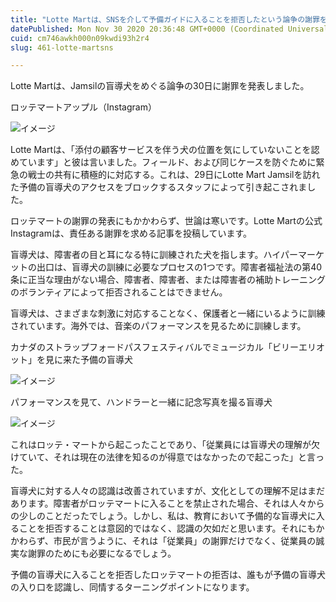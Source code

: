 ```yaml
---
title: "Lotte Martは、SNSを介して予備ガイドに入ることを拒否したという論争の謝罪を発表しました"
datePublished: Mon Nov 30 2020 20:36:48 GMT+0000 (Coordinated Universal Time)
cuid: cm746awkh000n09kwdi93h2r4
slug: 461-lotte-martsns

---
```



Lotte Martは、Jamsilの盲導犬をめぐる論争の30日に謝罪を発表しました。

ロッテマートアップル（Instagram）

![イメージ](https://cdn.hashnode.com/res/hashnode/image/upload/v1739501528463/56656af8-b436-47f7-b17e-a94f5f0b88f0.png)

Lotte Martは、「添付の顧客サービスを伴う犬の位置を気にしていないことを認めています」と彼は言いました。フィールド、および同じケースを防ぐために緊急の戦士の共有に積極的に対応する。これは、29日にLotte Mart Jamsilを訪れた予備の盲導犬のアクセスをブロックするスタッフによって引き起こされました。

ロッテマートの謝罪の発表にもかかわらず、世論は寒いです。Lotte Martの公式Instagramは、責任ある謝罪を求める記事を投稿しています。

盲導犬は、障害者の目と耳になる特に訓練された犬を指します。ハイパーマーケットの出口は、盲導犬の訓練に必要なプロセスの1つです。障害者福祉法の第40条に正当な理由がない場合、障害者、障害者、または障害者の補助トレーニングのボランティアによって拒否されることはできません。

盲導犬は、さまざまな刺激に対応することなく、保護者と一緒にいるように訓練されています。海外では、音楽のパフォーマンスを見るために訓練します。

カナダのストラップフォードパスフェスティバルでミュージカル「ビリーエリオット」を見に来た予備の盲導犬

![イメージ](https://cdn.hashnode.com/res/hashnode/image/upload/v1739501531572/f35afaa2-5eab-4f49-aee7-12142438c4cd.png)

パフォーマンスを見て、ハンドラーと一緒に記念写真を撮る盲導犬

![イメージ](https://cdn.hashnode.com/res/hashnode/image/upload/v1739501534303/bf52c0f7-210f-4973-ac6b-36177ffbc4e7.png)

これはロッテ・マートから起こったことであり、「従業員には盲導犬の理解が欠けていて、それは現在の法律を知るのが得意ではなかったので起こった」と言った。

盲導犬に対する人々の認識は改善されていますが、文化としての理解不足はまだあります。障害者がロッテマートに入ることを禁止された場合、それは人々からの少しのことだったでしょう。しかし、私は、教育において予備的な盲導犬に入ることを拒否することは意図的ではなく、認識の欠如だと思います。それにもかかわらず、市民が言うように、それは「従業員」の謝罪だけでなく、従業員の誠実な謝罪のためにも必要になるでしょう。

予備の盲導犬に入ることを拒否したロッテマートの拒否は、誰もが予備の盲導犬の入り口を認識し、同情するターニングポイントになります。